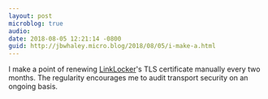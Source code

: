 ```yaml
---
layout: post
microblog: true
audio: 
date: 2018-08-05 12:21:14 -0800
guid: http://jbwhaley.micro.blog/2018/08/05/i-make-a.html
---
```

I make a point of renewing [LinkLocker](https://linklocker.co)'s TLS certificate manually every two months. The regularity encourages me to audit transport security on an ongoing basis.
